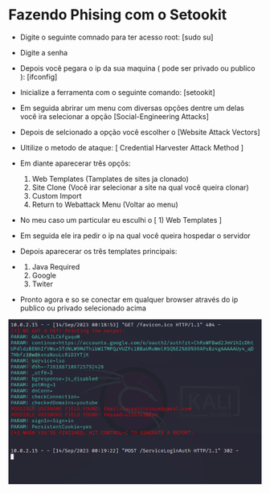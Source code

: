 # Fazendo Phising com o Setookit
- Digite o seguinte comnado para ter acesso root: [sudo su]

- Digite a senha 

- Depois você pegara o ip da sua maquina ( pode ser privado ou publico ): [ifconfig]

- Inicialize a ferramenta com o seguinte comando: [setookit]

- Em seguida abrirar um menu  com diversas opções dentre um delas você ira selecionar a opção [Social-Engineering Attacks]

- Depois de selcionado a opção você escolher o [Website Attack Vectors]

- Ultilize o metodo de ataque: [ Credential Harvester Attack Method ]

- Em diante aparecerar três opçõs:
  1) Web Templates (Tamplates de sites ja clonado)
  2) Site Clone (Você irar selecionar a site na qual você queira clonar)
  3) Custom Import
  99) Return to Webattack Menu (Voltar ao menu)
- No meu caso um particular eu esculhi o [ 1) Web Templates ]

- Em seguida ele ira pedir o ip na qual você queira hospedar o servidor 

- Depois aparecerar os três templates principais:
- 1) Java Required
  2) Google
  3) Twiter 
- Pronto agora e so se conectar em qualquer browser através do ip publico ou privado selecionado acima

<img src="./Klai.png"/>
